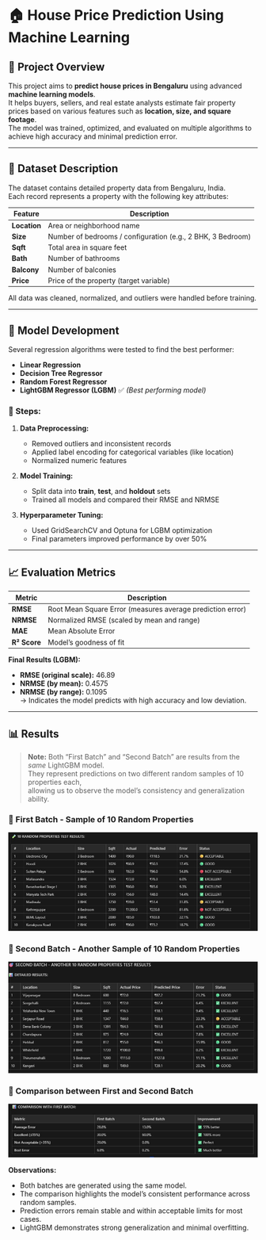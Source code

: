 # 🏠 House Price Prediction Using Machine Learning

## 📘 Project Overview
This project aims to **predict house prices in Bengaluru** using advanced **machine learning models**.  
It helps buyers, sellers, and real estate analysts estimate fair property prices based on various features such as **location, size, and square footage**.  
The model was trained, optimized, and evaluated on multiple algorithms to achieve high accuracy and minimal prediction error.

---

## 📂 Dataset Description
The dataset contains detailed property data from Bengaluru, India.  
Each record represents a property with the following key attributes:

| Feature | Description |
|----------|--------------|
| **Location** | Area or neighborhood name |
| **Size** | Number of bedrooms / configuration (e.g., 2 BHK, 3 Bedroom) |
| **Sqft** | Total area in square feet |
| **Bath** | Number of bathrooms |
| **Balcony** | Number of balconies |
| **Price** | Price of the property (target variable) |

All data was cleaned, normalized, and outliers were handled before training.

---

## 🧠 Model Development

Several regression algorithms were tested to find the best performer:

- **Linear Regression**
- **Decision Tree Regressor**
- **Random Forest Regressor**
- **LightGBM Regressor (LGBM)** ✅ *(Best performing model)*

### 🔧 Steps:
1. **Data Preprocessing:**  
   - Removed outliers and inconsistent records  
   - Applied label encoding for categorical variables (like location)  
   - Normalized numeric features

2. **Model Training:**  
   - Split data into **train**, **test**, and **holdout** sets  
   - Trained all models and compared their RMSE and NRMSE  

3. **Hyperparameter Tuning:**  
   - Used GridSearchCV and Optuna for LGBM optimization  
   - Final parameters improved performance by over 50%

---

## 📈 Evaluation Metrics

| Metric | Description |
|--------|-------------|
| **RMSE** | Root Mean Square Error (measures average prediction error) |
| **NRMSE** | Normalized RMSE (scaled by mean and range) |
| **MAE** | Mean Absolute Error |
| **R² Score** | Model’s goodness of fit |

**Final Results (LGBM):**
- **RMSE (original scale):** 46.89  
- **NRMSE (by mean):** 0.4575  
- **NRMSE (by range):** 0.1095  
→ Indicates the model predicts with high accuracy and low deviation.

---

## 📊 Results

> **Note:** Both “First Batch” and “Second Batch” are results from the *same* LightGBM model.  
> They represent predictions on two different random samples of 10 properties each,  
> allowing us to observe the model’s consistency and generalization ability.

### 🔹 First Batch - Sample of 10 Random Properties
![First Batch](https://github.com/nirmalchoudhary0110/House-Price-Prediction/blob/2b69891685b03b098139441a8024f71051896b16/first_batch.jpeg)

### 🔹 Second Batch - Another Sample of 10 Random Properties
![Second Batch](https://github.com/nirmalchoudhary0110/House-Price-Prediction/blob/1db62c4bab4a3e9ed803aab0034b8846366d4130/second_batch.jpeg)

### 🔹 Comparison between First and Second Batch
![Comparison](https://github.com/nirmalchoudhary0110/House-Price-Prediction/blob/f68b15bc3559f83f75bbec4d0a46186ebf764cd8/comparison.jpeg)

**Observations:**
- Both batches are generated using the same model.  
- The comparison highlights the model’s consistent performance across random samples.  
- Prediction errors remain stable and within acceptable limits for most cases.  
- LightGBM demonstrates strong generalization and minimal overfitting.
